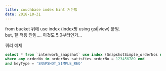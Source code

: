 ```yaml
---
title: couchbase index hint 거는법
date: 2018-10-31
---
```


from bucket 뒤에 use index (index명 using gsi|view) 붙임.  
but, 잘 적용 안됨…. 이것도 5.0부터인가…  

쿼리 예제
```sql
select * from `interwork_snapshot` use index (SnapshotSimple_orderNos using gsi)
where any orderNo in orderNos satisfies orderNo = 123456789 end
and keyType = 'SNAPSHOT_SIMPLE_REQ'
```
